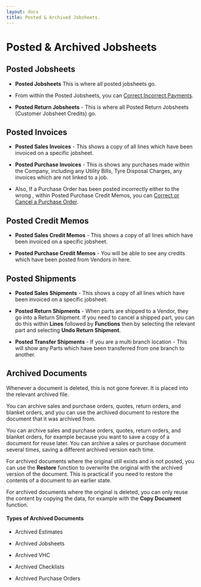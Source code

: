 ```yaml
---
layout: docs
title: Posted & Archived Jobsheets.
---
```


#   Posted & Archived Jobsheets 

##  Posted Jobsheets 

*   **Posted Jobsheets** This is where all posted jobsheets go. 
-   From within the Posted Jobsheets, you can [Correct Incorrect Payments](https://docs.garagehive.co.uk/docs/garagehive-jobsheets-incorrectpayment.html "Correct Incorrect Payments"). 

*   **Posted Return Jobsheets** - This is where all Posted Return Jobsheets (Customer Jobsheet Credits) go. 

##  Posted Invoices 

*   **Posted Sales Invoices** - This shows a copy of all lines which have been invoiced on a specific jobsheet. 

*   **Posted Purchase Invoices** - This is shows any purchases made within the Company, including any Utility Bills, Tyre Disposal Charges, any invoices which are not linked to a job. 

-   Also, If a Purchase Order has been posted incorrectly either to the wrong , within Posted Purchase Credit Memos, you can [Correct or Cancel a Purchase Order](https://docs.garagehive.co.uk/docs/garagehive-correct-or-cancel-a-purchase-order.html "Correct or Cancel a Purchase Order"). 

##  Posted Credit Memos 

*   **Posted Sales Credit Memos** - This shows a copy of all lines which have been invoiced on a specific jobsheet. 

*   **Posted Purchase Credit Memos** - You will be able to see any credits which have been posted from Vendors in here. 

##  Posted Shipments 

*   **Posted Sales Shipments** - This shows a copy of all lines which have been invoiced on a specific jobsheet. 

*   **Posted Return Shipments** - When parts are shipped to a Vendor, they go into a Return Shipment. If you need to cancel a shipped part, you can do this within **Lines** followed by **Functions** then by selecting the relevant part and selecting **Undo Return Shipment**. 

*   **Posted Transfer Shipments**   - If you are a multi branch location - This will show any Parts which have been transferred from one branch to another. 

##   Archived Documents 

Whenever a document is deleted, this is not gone forever. It is placed into the relevant archived file. 

You can archive sales and purchase orders, quotes, return orders, and blanket orders, and you can use the archived document to restore the document that it was archived from.

You can archive sales and purchase orders, quotes, return orders, and blanket orders, for example because you want to save a copy of a document for reuse later. You can archive a sales or purchase document several times, saving a different archived version each time.

For archived documents where the original still exists and is not posted, you can use the **Restore** function to overwrite the original with the archived version of the document. This is practical if you need to restore the contents of a document to an earlier state.

For archived documents where the original is deleted, you can only reuse the content by copying the data, for example with the **Copy Document** function.

####    Types of Archived Documents 

*   Archived Estimates 

*   Archived Jobsheets

*   Archived VHC

*   Archived Checklists 

*   Archived Purchase Orders 

